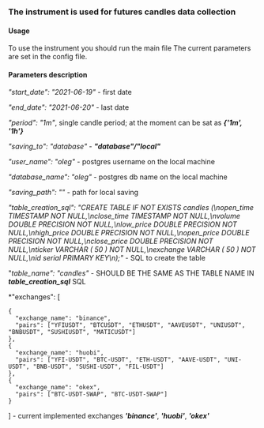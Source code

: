 ### The instrument is used for futures candles data collection
#### Usage
To use the instrument you should run the main file
The current parameters are set in the config file.
#### Parameters description
  *"start_date": "2021-06-19"* - first date

  *"end_date": "2021-06-20"* - last date

  *"period": "1m"*, single candle period; at the moment can be sat as ***{'1m', '1h'}***

  *"saving_to": "database"* - ***"database"/"local"***

  *"user_name": "oleg"* - postgres username on the local machine

  *"database_name": "oleg"* - postgres db name on the local machine

  *"saving_path": ""* - path for local saving

  *"table_creation_sql": "CREATE TABLE IF NOT EXISTS candles (\nopen_time TIMESTAMP NOT NULL,\nclose_time TIMESTAMP NOT NULL,\nvolume DOUBLE PRECISION NOT NULL,\nlow_price DOUBLE PRECISION NOT NULL,\nhigh_price DOUBLE PRECISION NOT NULL,\nopen_price DOUBLE PRECISION NOT NULL,\nclose_price DOUBLE PRECISION NOT NULL,\nticker VARCHAR ( 50 ) NOT NULL,\nexchange VARCHAR ( 50 ) NOT NULL,\nid serial PRIMARY KEY\n);"* - SQL to create the table

  "*table_name": "candles"* - SHOULD BE THE SAME AS THE TABLE NAME IN ***table_creation_sql*** SQL 

  *"exchanges": [

    {
      "exchange_name": "binance",
      "pairs": ["YFIUSDT", "BTCUSDT", "ETHUSDT", "AAVEUSDT", "UNIUSDT", "BNBUSDT", "SUSHIUSDT", "MATICUSDT"]
    },
    {
      "exchange_name": "huobi",
      "pairs": ["YFI-USDT", "BTC-USDT", "ETH-USDT", "AAVE-USDT", "UNI-USDT", "BNB-USDT", "SUSHI-USDT", "FIL-USDT"]
    },
    {
      "exchange_name": "okex",
      "pairs": ["BTC-USDT-SWAP", "BTC-USDT-SWAP"]
    }
  ] - current implemented exchanges ***'binance'***, ***'huobi'***, ***'okex'***